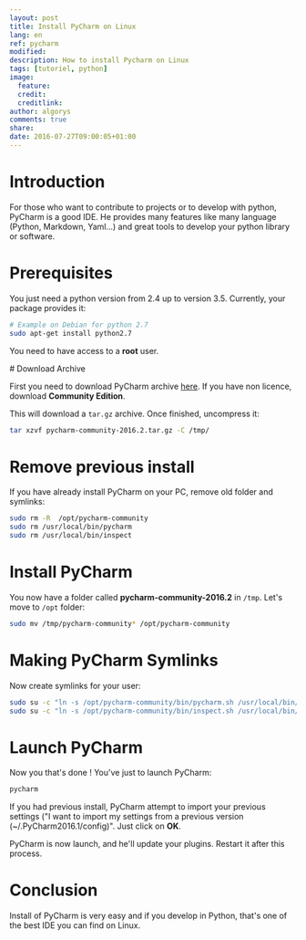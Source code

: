 ```yaml
---
layout: post
title: Install PyCharm on Linux
lang: en
ref: pycharm
modified:
description: How to install Pycharm on Linux
tags: [tutoriel, python]
image:
  feature:
  credit:
  creditlink:
author: algorys
comments: true
share:
date: 2016-07-27T09:00:05+01:00
---
```


# Introduction

For those who want to contribute to projects or to develop with python, PyCharm is a good IDE. He provides many features like many language (Python, Markdown, Yaml...) and great tools to develop your python library or software.

# Prerequisites

You just need a python version from 2.4 up to version 3.5. Currently, your package provides it:

```bash
# Example on Debian for python 2.7
sudo apt-get install python2.7
```

You need to have access to a **root** user.

# Download Archive

First you need to download PyCharm archive [here](https://www.jetbrains.com/pycharm/download/#section=linux). If you have non licence, download **Community Edition**.

This will download a `tar.gz` archive. Once finished, uncompress it:

```bash
tar xzvf pycharm-community-2016.2.tar.gz -C /tmp/
```

# Remove previous install

If you have already install PyCharm on your PC, remove old folder and symlinks:

```bash
sudo rm -R  /opt/pycharm-community
sudo rm /usr/local/bin/pycharm
sudo rm /usr/local/bin/inspect
```

# Install PyCharm

You now have a folder called **pycharm-community-2016.2** in `/tmp`. Let's move to `/opt` folder:

```bash
sudo mv /tmp/pycharm-community* /opt/pycharm-community
```

# Making PyCharm Symlinks

Now create symlinks for your user:

```bash
sudo su -c "ln -s /opt/pycharm-community/bin/pycharm.sh /usr/local/bin/pycharm"
sudo su -c "ln -s /opt/pycharm-community/bin/inspect.sh /usr/local/bin/inspect"
```

# Launch PyCharm

Now you that's done ! You've just to launch PyCharm:

```bash
pycharm
```

If you had previous install, PyCharm attempt to import your previous settings ("I want to import my settings from a previous version (~/.PyCharm2016.1/config)". Just click on **OK**.

PyCharm is now launch, and he'll update your plugins. Restart it after this process.

# Conclusion

Install of PyCharm is very easy and if you develop in Python, that's one of the best IDE you can find on Linux.




